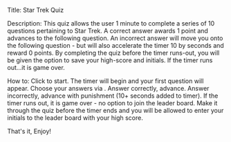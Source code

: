 Title:
Star Trek Quiz

Description:
This quiz allows the user 1 minute to complete a series of 10 questions pertaining to Star Trek. A correct answer awards 1 point and advances to the following question. An incorrect answer will move you onto the following question - but will also accelerate the timer 10 by seconds and reward 0 points. By completing the quiz before the timer runs-out, you will be given the option to save your high-score and initials. If the timer runs out...it is game over.

How to:
Click <Begin-Quiz> to start. 
The timer will begin and your first question will appear. 
Choose your answers via <multiple-choice>.
Answer correctly, advance.
Answer incorrectly, advance with punishment (10+ seconds added to timer).
If the timer runs out, it is game over - no option to join the leader board.
Make it through the quiz before the timer ends and you will be allowed to enter your initials to the leader board with your high score. 

That's it,
Enjoy!
